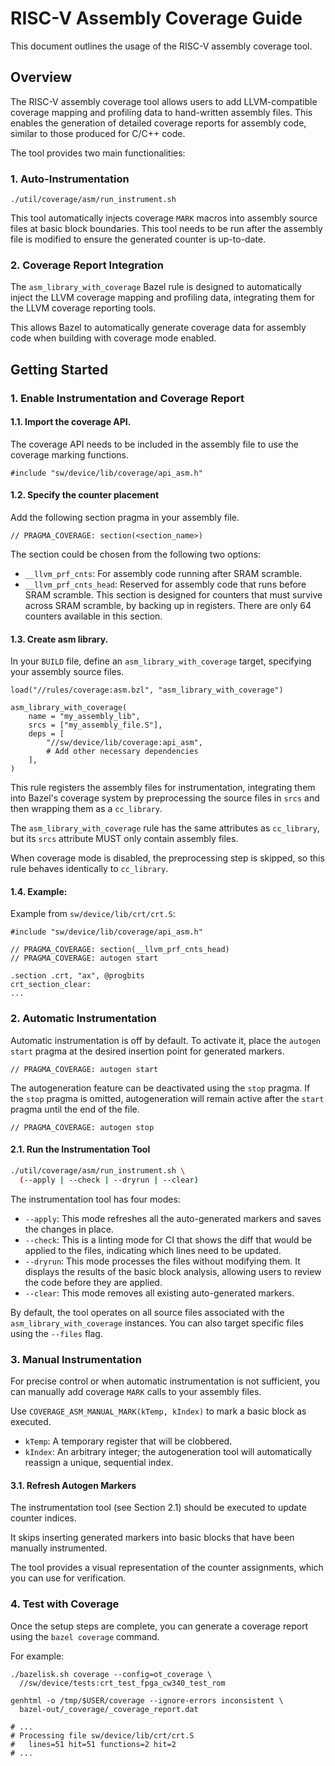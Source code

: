 # RISC-V Assembly Coverage Guide

This document outlines the usage of the RISC-V assembly coverage tool.

## Overview

The RISC-V assembly coverage tool allows users to add LLVM-compatible coverage
mapping and profiling data to hand-written assembly files. This enables the
generation of detailed coverage reports for assembly code, similar to those
produced for C/C++ code.

The tool provides two main functionalities:

### 1. Auto-Instrumentation

```shell
./util/coverage/asm/run_instrument.sh
```

This tool automatically injects coverage `MARK` macros into assembly source
files at basic block boundaries. This tool needs to be run after the assembly
file is modified to ensure the generated counter is up-to-date.

### 2. Coverage Report Integration
The `asm_library_with_coverage` Bazel rule is designed to automatically inject
the LLVM coverage mapping and profiling data, integrating them for the LLVM
coverage reporting tools.

This allows Bazel to automatically generate coverage data for assembly code
when building with coverage mode enabled.


## Getting Started

### 1. Enable Instrumentation and Coverage Report

#### 1.1. Import the coverage API.
The coverage API needs to be included in the assembly file to use the coverage marking functions.

```assembly
#include "sw/device/lib/coverage/api_asm.h"
```

#### 1.2. Specify the counter placement
Add the following section pragma in your assembly file.

```assembly
// PRAGMA_COVERAGE: section(<section_name>)
```

The section could be chosen from the following two options:

*   `__llvm_prf_cnts`: For assembly code running after SRAM scramble.
*   `__llvm_prf_cnts_head`: Reserved for assembly code that runs before SRAM scramble. This section is designed for counters that must survive across SRAM scramble, by backing up in registers. There are only 64 counters available in this section.

#### 1.3. Create asm library.
In your `BUILD` file, define an `asm_library_with_coverage` target,
specifying your assembly source files.

```bazel
load("//rules/coverage:asm.bzl", "asm_library_with_coverage")

asm_library_with_coverage(
    name = "my_assembly_lib",
    srcs = ["my_assembly_file.S"],
    deps = [
        "//sw/device/lib/coverage:api_asm",
        # Add other necessary dependencies
    ],
)
```

This rule registers the assembly files for instrumentation, integrating them
into Bazel's coverage system by preprocessing the source files in `srcs` and
then wrapping them as a `cc_library`.

The `asm_library_with_coverage` rule has the same attributes as `cc_library`,
but its `srcs` attribute MUST only contain assembly files.

When coverage mode is disabled, the preprocessing step is skipped, so this rule
behaves identically to `cc_library`.

#### 1.4. Example:
Example from `sw/device/lib/crt/crt.S`:

```assembly
#include "sw/device/lib/coverage/api_asm.h"

// PRAGMA_COVERAGE: section(__llvm_prf_cnts_head)
// PRAGMA_COVERAGE: autogen start

.section .crt, "ax", @progbits
crt_section_clear:
...
```

### 2. Automatic Instrumentation

Automatic instrumentation is off by default. To activate it, place the
`autogen start` pragma at the desired insertion point for generated markers.

```assembly
// PRAGMA_COVERAGE: autogen start
```

The autogeneration feature can be deactivated using the `stop` pragma.
If the `stop` pragma is omitted, autogeneration will remain active after
the `start` pragma until the end of the file.

```assembly
// PRAGMA_COVERAGE: autogen stop
```

#### 2.1. Run the Instrumentation Tool

```bash
./util/coverage/asm/run_instrument.sh \
  (--apply | --check | --dryrun | --clear)
```

The instrumentation tool has four modes:

*   `--apply`: This mode refreshes all the auto-generated markers and saves the changes in place.
*   `--check`: This is a linting mode for CI that shows the diff that would be applied to the files, indicating which lines need to be updated.
*   `--dryrun`: This mode processes the files without modifying them. It displays the results of the basic block analysis, allowing users to review the code before they are applied.
*   `--clear`: This mode removes all existing auto-generated markers.

By default, the tool operates on all source files associated with the `asm_library_with_coverage` instances. You can also target specific files using the `--files` flag.

### 3. Manual Instrumentation

For precise control or when automatic instrumentation is not sufficient,
you can manually add coverage `MARK` calls to your assembly files.

Use `COVERAGE_ASM_MANUAL_MARK(kTemp, kIndex)` to mark a basic block as
executed.

*   `kTemp`: A temporary register that will be clobbered.
*   `kIndex`: An arbitrary integer; the autogeneration tool will automatically reassign a unique, sequential index.

#### 3.1. Refresh Autogen Markers

The instrumentation tool (see Section 2.1) should be executed to update counter indices.

It skips inserting generated markers into basic blocks that have been manually instrumented.

The tool provides a visual representation of the counter assignments, which you can use for verification.

### 4. Test with Coverage

Once the setup steps are complete, you can generate a coverage report using the `bazel coverage` command.

For example:

```shell
./bazelisk.sh coverage --config=ot_coverage \
  //sw/device/tests:crt_test_fpga_cw340_test_rom

genhtml -o /tmp/$USER/coverage --ignore-errors inconsistent \
  bazel-out/_coverage/_coverage_report.dat

# ...
# Processing file sw/device/lib/crt/crt.S
#   lines=51 hit=51 functions=2 hit=2
# ...
```
